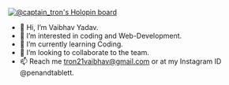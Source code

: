 [![@captain_tron's Holopin board](https://holopin.me/captain_tron)](https://holopin.io/@captain_tron)

- 👋 Hi, I’m Vaibhav Yadav.
- 👀 I’m interested in coding and Web-Development.     
- 🌱 I’m currently learning Coding.
- 💞️ I’m looking to collaborate to the team.
- 📫 Reach me tron21vaibhav@gmail.com or at my Instagram ID @penandtablett.

<!---
CaptainTron/CaptainTron is a ✨ special ✨ repository because its `README.md` (this file) appears on your GitHub profile.
You can click the Preview link to take a look at your changes.
--->
